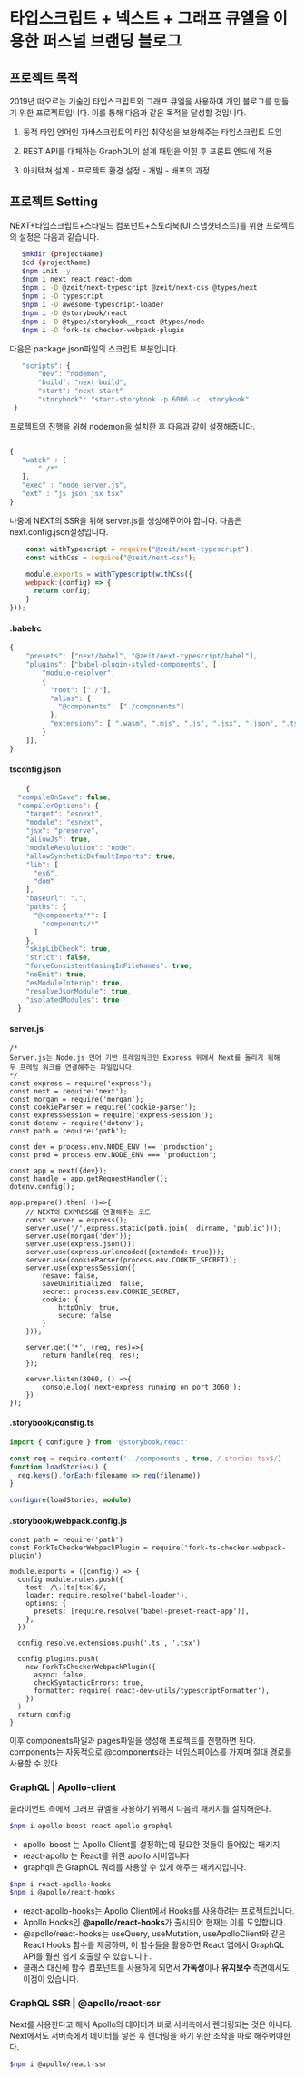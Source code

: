 # 타입스크립트 + 넥스트 + 그래프 큐엘을 이용한 퍼스널 브랜딩 블로그

## 프로젝트 목적

 2019년 떠오르는 기술인 타입스크립트와 그래프 큐엘을 사용하여 개인 블로그를 만들기 위한 프로젝트입니다. 이를 통해 다음과 같은 목적을 달성할 것입니다.

 01. 동적 타입 언어인 자바스크립트의 타입 취약성을 보완해주는 타입스크립트 도입

 02. REST API를 대체하는 GraphQL의 설계 패턴을 익힌 후 프론트 엔드에 적용 

 03. 아키텍쳐 설계 - 프로젝트 환경 설정 - 개발 - 배포의 과정 

 ## 프로젝트 Setting

 NEXT+타입스크립트+스타일드 컴포넌트+스토리북(UI 스냅샷테스트)를 위한 프로젝트의 설정은 다음과 같습니다.

 ```bash
    $mkdir (projectName)
    $cd (projectName)
    $npm init -y
    $npm i next react react-dom
    $npm i -D @zeit/next-typescript @zeit/next-css @types/next
    $npm i -D typescript
    $npm i -D awesome-typescript-loader
    $npm i -D @storybook/react
    $npm i -D @types/storybook__react @types/node
    $npm i -D fork-ts-checker-webpack-plugin
 ```

 다음은 package.json파일의 스크립트 부분입니다. 

 ```javascript
    "scripts": {
        "dev": "nodemon",
        "build": "next build",
        "start": "next start"
        "storybook": "start-storybook -p 6006 -c .storybook"
  }
 ```

 프로젝트의 진행을 위해 nodemon을 설치한 후 다음과 같이 설정해줍니다. 
 
 ```javascript

{
    "watch" : [
        "./*"
    ],
    "exec" : "node server.js",
    "ext" : "js json jsx tsx"
}

 ```
나중에 NEXT의 SSR을 위해 server.js를 생성해주어야 합니다. 다음은 next.config.json설정입니다.

```javascript
    const withTypescript = require("@zeit/next-typescript");
    const withCss = require("@zeit/next-css");

    module.exports = withTypescript(withCss({
    webpack:(config) => {
      return config;
    }
}));
```

#### .babelrc

```javascript
{
    "presets": ["next/babel", "@zeit/next-typescript/babel"],
    "plugins": ["babel-plugin-styled-components", [
        "module-resolver",
        {
          "root": ["./"],
          "alias": {
            "@components": ["./components"]
          },
          "extensions": [ ".wasm", ".mjs", ".js", ".jsx", ".json", ".ts", ".tsx" ]
        }
    ]],
}
```

#### tsconfig.json

```javascript
    {
  "compileOnSave": false,
  "compilerOptions": {
    "target": "esnext",
    "module": "esnext",
    "jsx": "preserve",
    "allowJs": true,
    "moduleResolution": "node",
    "allowSyntheticDefaultImports": true,
    "lib": [
      "es6",
      "dom"
    ],
    "baseUrl": ".",
    "paths": {
      "@components/*": [
        "components/*"
      ]
    }, 
    "skipLibCheck": true,
    "strict": false,
    "forceConsistentCasingInFileNames": true,
    "noEmit": true,
    "esModuleInterop": true,
    "resolveJsonModule": true,
    "isolatedModules": true
  }
```

#### server.js

```jsavascript
/*
Server.js는 Node.js 언어 기반 프레임워크인 Express 위에서 Next를 돌리기 위해
두 프레임 워크를 연결해주는 파일입니다. 
*/
const express = require('express');
const next = require('next');
const morgan = require('morgan');
const cookieParser = require('cookie-parser');
const expressSession = require('express-session');
const dotenv = require('dotenv');
const path = require('path');

const dev = process.env.NODE_ENV !== 'production';
const prod = process.env.NODE_ENV === 'production';

const app = next({dev});
const handle = app.getRequestHandler();
dotenv.config();

app.prepare().then( ()=>{
    // NEXT와 EXPRESS를 연결해주는 코드
    const server = express();
    server.use('/',express.static(path.join(__dirname, 'public')));
    server.use(morgan('dev'));
    server.use(express.json());
    server.use(express.urlencoded({extended: true}));
    server.use(cookieParser(process.env.COOKIE_SECRET));
    server.use(expressSession({
        resave: false,
        saveUninitialized: false,
        secret: process.env.COOKIE_SECRET,
        cookie: {
            httpOnly: true,
            secure: false
        }
    }));

    server.get('*', (req, res)=>{
        return handle(req, res);
    });

    server.listen(3060, () =>{
        console.log('next+express running on port 3060');
    })
});
```

#### .storybook/consfig.ts

```typescript
import { configure } from '@storybook/react'

const req = require.context('../components', true, /.stories.tsx$/)
function loadStories() {
  req.keys().forEach(filename => req(filename))
}

configure(loadStories, module)
```

#### .storybook/webpack.config.js

```javacriptc
const path = require('path')
const ForkTsCheckerWebpackPlugin = require('fork-ts-checker-webpack-plugin')

module.exports = ({config}) => {
  config.module.rules.push({
    test: /\.(ts|tsx)$/,
    loader: require.resolve('babel-loader'),
    options: {
      presets: [require.resolve('babel-preset-react-app')],
    },
  })

  config.resolve.extensions.push('.ts', '.tsx')

  config.plugins.push(
    new ForkTsCheckerWebpackPlugin({
      async: false,
      checkSyntacticErrors: true,
      formatter: require('react-dev-utils/typescriptFormatter'),
    })
  )
  return config
}
```

이후 components파일과 pages파일을 생성해 프로젝트를 진행하면 된다. components는 자동적으로 @components라는 네임스페이스를 가지며 절대 경로를 사용할 수 있다.

### GraphQL | Apollo-client

클라이언트 측에서 그래프 큐엘을 사용하기 위해서 다음의 패키지를 설치해준다.

```bash
$npm i apollo-boost react-apollo graphql
```

- apollo-boost 는 Apollo Client를 설정하는데 필요한 것들이 들어있는 패키지
- react-apollo 는 React를 위한 apollo 서버입니다
- graphqll 은 GraphQL 쿼리를 사용할 수 있게 해주는 패키지입니다.

```bash
$npm i react-apollo-hooks
$npm i @apollo/react-hooks
```

- react-apollo-hooks는 Apollo Client에서 Hooks를 사용하려는 프로젝트입니다.
- Apollo Hooks인 **@apollo/react-hooks**가 출시되어 현재는 이를 도입합니다.
- @apollo/react-hooks는 useQuery, useMutation, useApolloClient와 같은 React Hooks 함수를 제공하며, 이 함수들을 활용하면 React 앱에서 GraphQL API를 훨씬 쉽게 호출할 수 있습ㄴ디ㅏ. 
- 클래스 대신에 함수 컴포넌트를 사용하게 되면서 **가독성**이나 **유지보수** 측면에서도 이점이 있습니다.


### GraphQL SSR | @apollo/react-ssr

Next를 사용한다고 해서 Apollo의 데이터가 바로 서버측에서 렌더링되는 것은 아니다. Next에서도 서버측에서 데이터를 넣은 후 렌더링을 하기 위한 조작을 따로 해주어야한다.

```bash
$npm i @apollo/react-ssr
```